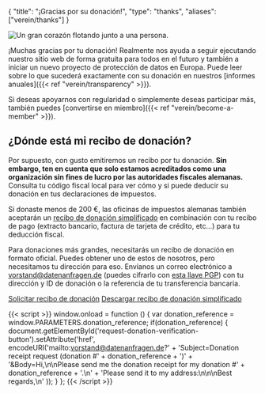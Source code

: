 {
    "title": "¡Gracias por su donación!",
    "type": "thanks",
    "aliases": ["verein/thanks"]
}

<img class="top-right-humaaan" src="/img/humaaans/thanks.svg" alt="Un gran corazón flotando junto a una persona.">

¡Muchas gracias por tu donación! Realmente nos ayuda a seguir ejecutando nuestro sitio web de forma gratuita para todos en el futuro y también a iniciar un nuevo proyecto de protección de datos en Europa. Puede leer sobre lo que sucederá exactamente con su donación en nuestros [informes anuales]({{< ref "verein/transparency" >}}).

Si deseas apoyarnos con regularidad o simplemente deseas participar más, también puedes [convertirse en miembro]({{< ref "verein/become-a-member" >}}).

## ¿Dónde está mi recibo de donación?

Por supuesto, con gusto emitiremos un recibo por tu donación. **Sin embargo, ten en cuenta que solo estamos acreditados como una organización sin fines de lucro por las autoridades fiscales alemanas.** Consulta tu código fiscal local para ver cómo y si puede deducir su donación en tus declaraciones de impuestos.

Si donaste menos de 200 €, las oficinas de impuestos alemanas también aceptarán un [recibo de donación simplificado](https://static.dacdn.de/docs/vereinfachte-zuwendungsbestaetigung.pdf) en combinación con tu recibo de pago (extracto bancario, factura de tarjeta de crédito, etc…) para tu deducción fiscal.

Para donaciones más grandes, necesitarás un recibo de donación en formato oficial. Puedes obtener uno de estos de nosotros, pero necesitamos tu dirección para eso. Envíanos un correo electrónico a [vorstand@datenanfragen.de](mailto:vorstand@datenanfragen.de) (puedes cifrarlo con [esta llave PGP](/pgp/62A7EC35.asc)) con tu dirección y ID de donación o la referencia de tu transferencia bancaria.

<a id="request-donation-verification-button" class="button button-secondary icon icon-email" href="mailto:spenden@datenanfragen.de">Solicitar recibo de donación</a>
<a class="button button-secondary icon icon-download" href="https://static.dacdn.de/docs/vereinfachte-zuwendungsbestaetigung.pdf">Descargar recibo de donación simplificado</a>

{{< script >}}
window.onload = function () {
    var donation_reference = window.PARAMETERS.donation_reference;
    if(donation_reference) {
        document.getElementById('request-donation-verification-button').setAttribute('href', encodeURI('mailto:vorstand@datenanfragen.de?' +
            'Subject=Donation receipt request (donation #' + donation_reference + ')' +
            '&Body=Hi,\n\nPlease send me the donation receipt for my donation #' + donation_reference + '.\n' +
            'Please send it to my address:\n\n\nBest regards,\n'
        ));
    }
};
{{< /script >}}

